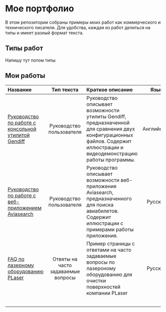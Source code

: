# Мое портфолио

В этом репозитории собраны примеры моих работ как коммерческого и технического писателя. Для удобства, каждая из работ делиться на типы и имеет разный формат текста.

## Типы работ

Напишу тут потом типы

## Мои работы

|Название|Тип текста|Краткое описание|Язык|Формат|
|:-|:-:|:-|:-:|:-:|
|[Руководство по работе с консольной утилитой Gendiff](https://github.com/georgy-p/gendiff/ 'Посмотреть документ')|Руководство пользователя|Руководство описывает возможности утилиты Gendiff, предназначенной для сравнения двух конфигурационных файлов. Содержит иллюстрации и видеодемонстрацию работы программы.|Английский|Markdown|
|[Руководство по работе с веб-приложением Aviasearch](https://github.com/georgy-p/Aviasearch 'Посмотреть документ')|Руководство пользователя|Руководство описывает возможности веб-приложения Aviasearch, предназначенного для поиска авиабилетов. Содержит иллюстрации с примерами работы приложения.|Русский|Markdown|
|[FAQ по лазерному оборудованию PLaser](/examples/FAQ.md)|Ответы на часто задаваемые вопросы|Пример страницы с ответами на часто задаваемые вопросы по лазероному оборудованию для очистки поверхностей компании PLaser|Русский|Markdown|
||||||
||||||
||||||
||||||
||||||

